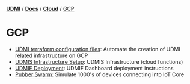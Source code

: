 [**UDMI**](../../../) / [**Docs**](../../) / [**Cloud**](../) / [GCP](#)

# GCP

- [UDMI terraform configuration files](terraform.md): Automate the creation of UDMI related infrastructure on GCP
- [UDMIS Infrastructure Setup](udmis.md): UDMIS Infrastructure (cloud functions) 
- [UDMIF Deployment](../../../udmif/deploy.md): UDMIF Dashboard deployment instructions 
- [Pubber Swarm](swarm.md): Simulate 1000's of devices connecting into IoT Core
